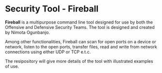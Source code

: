 # Security Tool - Fireball
**Fireball** is a multipurpose command line tool designed for use by both the Offensive and Defensive Security Teams. The tool is designed and created by Nimota Ogunbanjo.

Among other functionalities, Fireball can scan for open ports on a device or network, listen to the open ports, transfer files,
read and write from network connections using either UDP or TCP e.t.c. 

The resipository will give more details of the tool with illustrated examples of use. 


